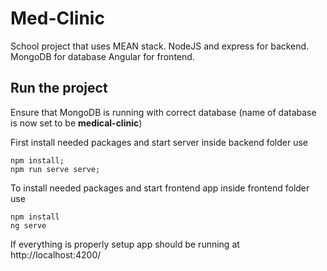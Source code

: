 # Med-Clinic

School project that uses MEAN stack.
NodeJS and express for backend.
MongoDB for database
Angular for frontend.

## Run the project

Ensure that MongoDB is running with correct database (name of database is now set to be __medical-clinic__)

First install needed packages and start server inside backend folder use
```
npm install;
npm run serve serve;
```

To install needed packages and start frontend app inside frontend folder use
```
npm install
ng serve
```

If everything is properly setup app should be running at http://localhost:4200/

